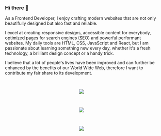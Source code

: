 ### Hi there 👋

As a Frontend Developer, I enjoy crafting modern websites that are not only beautifully designed but also fast and reliable.

I excel at creating responsive designs, accessible content for everybody, optimized pages for search engines (SEO) and powerful performant websites.
My daily tools are HTML, CSS, JavaScript and React, but I am passionate about learning something new every day, whether it's a fresh technology, a brilliant design concept or a handy trick.

I believe that a lot of people's lives have been improved and can further be enhanced by the benefits of our World Wide Web, therefore I want to contribute my fair share to its development.

</br>

<p align="center">
<img align="center" src="https://github-readme-stats.vercel.app/api/pin/?username=dobondi&repo=dobondidavid&theme=radical" />
  </p>

</br>

<p align="center">
  <img  src="https://github-readme-stats.vercel.app/api/top-langs/?username=dobondi&theme=radical" />
  
</p>

</br>

  <p align="center">
  <img align="center" src="https://github-readme-stats.vercel.app/api?username=dobondi&theme=radical&hide=contribs,prs,issues,stars" />
   </p>



